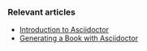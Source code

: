 ### Relevant articles

- [Introduction to Asciidoctor](http://www.baeldung.com/introduction-to-asciidoctor)
- [Generating a Book with Asciidoctor](http://www.baeldung.com/asciidoctor-book)
